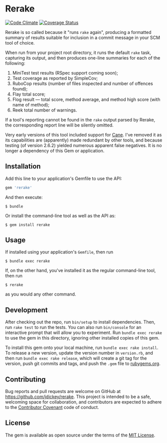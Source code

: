 # Rerake

[![Code Climate](https://codeclimate.com/github/jdickey/rerake/badges/gpa.svg)](https://codeclimate.com/github/jdickey/rerake)
[![Coverage Status](https://coveralls.io/repos/jdickey/rerake/badge.png?branch=master&service=github)](https://coveralls.io/github/jdickey/rerake?branch=master)

Rerake is so called because it "runs `rake` again", producing a formatted summary of results suitable for inclusion in a commit message in your SCM tool of choice.

When run from your project root directory, it runs the default `rake` task, capturing its output, and then produces one-line summaries for each of the following:

1. MiniTest test results (RSpec support coming soon);
1. Test coverage as reported by SimpleCov;
1. RuboCop results (number of files inspected and number of offences found);
1. Flay total score;
1. Flog result &mdash; total score, method average, and method high score (with name of method);
1. Reek total number of warnings.

If a tool's reporting cannot be found in the `rake` output parsed by Rerake, the corresponding report line will be silently omitted.

Very early versions of this tool included support for [Cane](https://github.com/square/cane). I've removed it as its capabilities are (apparently) made redundant by other tools, and because testing (of version 2.6.2) yielded numerous apparent false negatives. It is no longer a dependency of this Gem or application.

## Installation

Add this line to your application's Gemfile to use the API:

```ruby
gem 'rerake'
```

And then execute:

    $ bundle

Or install the command-line tool as well as the API as:

    $ gem install rerake

## Usage

If installed using your application's `Gemfile`, then run

    $ bundle exec rerake

If, on the other hand, you've installed it as the regular command-line tool, then run

    $ rerake

as you would any other command.

## Development

After checking out the repo, run `bin/setup` to install dependencies. Then, run `rake test` to run the tests. You can also run `bin/console` for an interactive prompt that will allow you to experiment. Run `bundle exec rerake` to use the gem in this directory, ignoring other installed copies of this gem.

To install this gem onto your local machine, run `bundle exec rake install`. To release a new version, update the version number in `version.rb`, and then run `bundle exec rake release`, which will create a git tag for the version, push git commits and tags, and push the `.gem` file to [rubygems.org](https://rubygems.org).

## Contributing

Bug reports and pull requests are welcome on GitHub at https://github.com/jdickey/rerake. This project is intended to be a safe, welcoming space for collaboration, and contributors are expected to adhere to the [Contributor Covenant](contributor-covenant.org) code of conduct.


## License

The gem is available as open source under the terms of the [MIT License](http://opensource.org/licenses/MIT).
